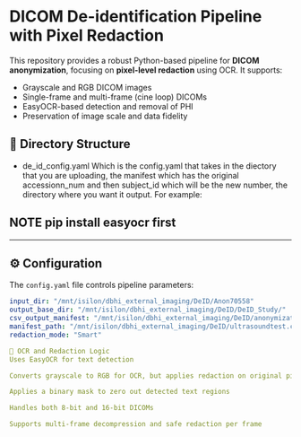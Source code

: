 # DICOM De-identification Pipeline with Pixel Redaction

This repository provides a robust Python-based pipeline for **DICOM anonymization**, focusing on **pixel-level redaction** using OCR. It supports:

- Grayscale and RGB DICOM images
- Single-frame and multi-frame (cine loop) DICOMs
- EasyOCR-based detection and removal of PHI
- Preservation of image scale and data fidelity

## 📁 Directory Structure

- de_id_config.yaml Which is the config.yaml that takes in the diectory that you are uploading, the manifest which has the original accessionn_num and then subject_id which will be the new number, the directory where you want it output. For example:


## NOTE pip install easyocr first
---

## ⚙️ Configuration

The `config.yaml` file controls pipeline parameters:

```yaml
input_dir: "/mnt/isilon/dbhi_external_imaging/DeID/Anon70558"
output_base_dir: "/mnt/isilon/dbhi_external_imaging/DeID/DeID_Study/"
csv_output_manifest: "/mnt/isilon/dbhi_external_imaging/DeID/anonymization_log.csv"
manifest_path: "/mnt/isilon/dbhi_external_imaging/DeID/ultrasoundtest.csv"
redaction_mode: "Smart"

🧠 OCR and Redaction Logic
Uses EasyOCR for text detection

Converts grayscale to RGB for OCR, but applies redaction on original pixel scale

Applies a binary mask to zero out detected text regions

Handles both 8-bit and 16-bit DICOMs

Supports multi-frame decompression and safe redaction per frame




